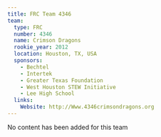 ```yaml
---
title: FRC Team 4346
team:
  type: FRC
  number: 4346
  name: Crimson Dragons
  rookie_year: 2012
  location: Houston, TX, USA
  sponsors:
    - Bechtel
    - Intertek
    - Greater Texas Foundation
    - West Houston STEW Initiative
    - Lee High School
  links:
    Website: http://Www.4346crimsondragons.org
---
```

No content has been added for this team